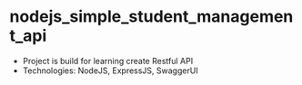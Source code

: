# nodejs_simple_student_management_api
- Project is build for learning create Restful API 
- Technologies: NodeJS, ExpressJS, SwaggerUI
